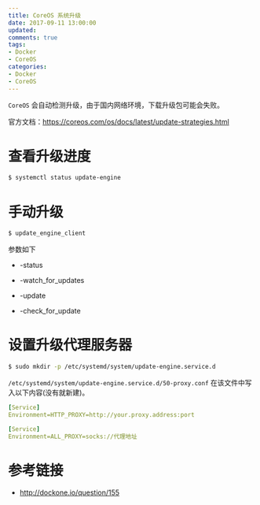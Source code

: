 ```yaml
---
title: CoreOS 系统升级
date: 2017-09-11 13:00:00
updated:
comments: true
tags:
- Docker
- CoreOS
categories:
- Docker
- CoreOS
---
```


`CoreOS` 会自动检测升级，由于国内网络环境，下载升级包可能会失败。

<!--more-->

官方文档：https://coreos.com/os/docs/latest/update-strategies.html

# 查看升级进度

```bash
$ systemctl status update-engine
```

# 手动升级

```bash
$ update_engine_client
```

参数如下

* -status

* -watch_for_updates

* -update

* -check_for_update

# 设置升级代理服务器

```bash
$ sudo mkdir -p /etc/systemd/system/update-engine.service.d
```

`/etc/systemd/system/update-engine.service.d/50-proxy.conf` 在该文件中写入以下内容(没有就新建)。

```yaml
[Service]
Environment=HTTP_PROXY=http://your.proxy.address:port
```

```yaml
[Service]
Environment=ALL_PROXY=socks://代理地址
```

# 参考链接

* http://dockone.io/question/155
